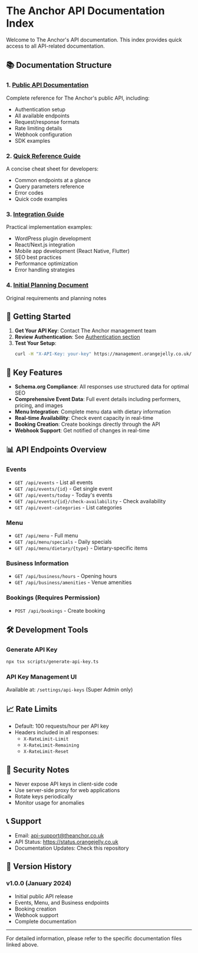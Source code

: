# The Anchor API Documentation Index

Welcome to The Anchor's API documentation. This index provides quick access to all API-related documentation.

## 📚 Documentation Structure

### 1. **[Public API Documentation](./api-public-documentation.md)**
Complete reference for The Anchor's public API, including:
- Authentication setup
- All available endpoints
- Request/response formats
- Rate limiting details
- Webhook configuration
- SDK examples

### 2. **[Quick Reference Guide](./api-quick-reference.md)**
A concise cheat sheet for developers:
- Common endpoints at a glance
- Query parameters reference
- Error codes
- Quick code examples

### 3. **[Integration Guide](./api-integration-guide.md)**
Practical implementation examples:
- WordPress plugin development
- React/Next.js integration
- Mobile app development (React Native, Flutter)
- SEO best practices
- Performance optimization
- Error handling strategies

### 4. **[Initial Planning Document](./api-events-external.md)**
Original requirements and planning notes

## 🚀 Getting Started

1. **Get Your API Key**: Contact The Anchor management team
2. **Review Authentication**: See [Authentication section](./api-public-documentation.md#authentication)
3. **Test Your Setup**: 
   ```bash
   curl -H "X-API-Key: your-key" https://management.orangejelly.co.uk/api/events
   ```

## 🔑 Key Features

- **Schema.org Compliance**: All responses use structured data for optimal SEO
- **Comprehensive Event Data**: Full event details including performers, pricing, and images
- **Menu Integration**: Complete menu data with dietary information
- **Real-time Availability**: Check event capacity in real-time
- **Booking Creation**: Create bookings directly through the API
- **Webhook Support**: Get notified of changes in real-time

## 📊 API Endpoints Overview

### Events
- `GET /api/events` - List all events
- `GET /api/events/{id}` - Get single event
- `GET /api/events/today` - Today's events
- `GET /api/events/{id}/check-availability` - Check availability
- `GET /api/event-categories` - List categories

### Menu
- `GET /api/menu` - Full menu
- `GET /api/menu/specials` - Daily specials
- `GET /api/menu/dietary/{type}` - Dietary-specific items

### Business Information
- `GET /api/business/hours` - Opening hours
- `GET /api/business/amenities` - Venue amenities

### Bookings (Requires Permission)
- `POST /api/bookings` - Create booking

## 🛠️ Development Tools

### Generate API Key
```bash
npx tsx scripts/generate-api-key.ts
```

### API Key Management UI
Available at: `/settings/api-keys` (Super Admin only)

## 📈 Rate Limits

- Default: 100 requests/hour per API key
- Headers included in all responses:
  - `X-RateLimit-Limit`
  - `X-RateLimit-Remaining`
  - `X-RateLimit-Reset`

## 🔐 Security Notes

- Never expose API keys in client-side code
- Use server-side proxy for web applications
- Rotate keys periodically
- Monitor usage for anomalies

## 📞 Support

- Email: api-support@theanchor.co.uk
- API Status: https://status.orangejelly.co.uk
- Documentation Updates: Check this repository

## 🔄 Version History

### v1.0.0 (January 2024)
- Initial public API release
- Events, Menu, and Business endpoints
- Booking creation
- Webhook support
- Complete documentation

---

For detailed information, please refer to the specific documentation files linked above.